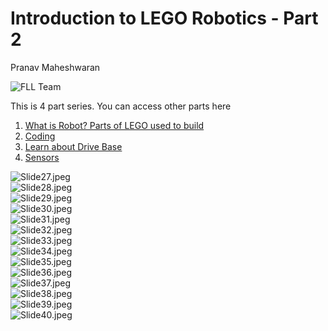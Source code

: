 # Introduction to LEGO Robotics - Part 2

Pranav Maheshwaran



![](/public/images/2024-08-10_16-26-35.png "FLL Team")

This is 4 part series. You can access other parts here

1. [What is Robot? Parts of LEGO used to build](../lego-robotics-1)
2. [Coding](../lego-robotics-2)
3. [Learn about Drive Base](../lego-robotics-3)
4. [Sensors](../lego-robotics-4)


<!-- <iframe src="https://docs.google.com/presentation/d/1BCvABDdQYMaEb_wKj24bE9-563gRtmG-xUl1j0iR-XI/embed?start=false&loop=false&delayms=3000" frameborder="0" width="100%" height="839" allowfullscreen="true" mozallowfullscreen="true" webkitallowfullscreen="true"></iframe> -->

<div class="slide">
    <img src="{{ '/public/images/lego-robotics-intro/Slide27.jpeg' | relative_url }}" alt="Slide27.jpeg">
</div>

<div class="slide">
    <img src="{{ '/public/images/lego-robotics-intro/Slide28.jpeg' | relative_url }}" alt="Slide28.jpeg">
</div>

<div class="slide">
    <img src="{{ '/public/images/lego-robotics-intro/Slide29.jpeg' | relative_url }}" alt="Slide29.jpeg">
</div>

<div class="slide">
    <img src="{{ '/public/images/lego-robotics-intro/Slide30.jpeg' | relative_url }}" alt="Slide30.jpeg">
</div>

<div class="slide">
    <img src="{{ '/public/images/lego-robotics-intro/Slide31.jpeg' | relative_url }}" alt="Slide31.jpeg">
</div>

<div class="slide">
    <img src="{{ '/public/images/lego-robotics-intro/Slide32.jpeg' | relative_url }}" alt="Slide32.jpeg">
</div>

<div class="slide">
    <img src="{{ '/public/images/lego-robotics-intro/Slide33.jpeg' | relative_url }}" alt="Slide33.jpeg">
</div>

<div class="slide">
    <img src="{{ '/public/images/lego-robotics-intro/Slide34.jpeg' | relative_url }}" alt="Slide34.jpeg">
</div>

<div class="slide">
    <img src="{{ '/public/images/lego-robotics-intro/Slide35.jpeg' | relative_url }}" alt="Slide35.jpeg">
</div>

<div class="slide">
    <img src="{{ '/public/images/lego-robotics-intro/Slide36.jpeg' | relative_url }}" alt="Slide36.jpeg">
</div>

<div class="slide">
    <img src="{{ '/public/images/lego-robotics-intro/Slide37.jpeg' | relative_url }}" alt="Slide37.jpeg">
</div>

<div class="slide">
    <img src="{{ '/public/images/lego-robotics-intro/Slide38.jpeg' | relative_url }}" alt="Slide38.jpeg">
</div>

<div class="slide">
    <img src="{{ '/public/images/lego-robotics-intro/Slide39.jpeg' | relative_url }}" alt="Slide39.jpeg">
</div>

<div class="slide">
    <img src="{{ '/public/images/lego-robotics-intro/Slide40.jpeg' | relative_url }}" alt="Slide40.jpeg">
</div>

